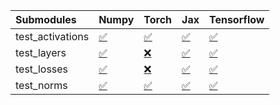 | Submodules       | Numpy                                                                                                                           | Torch                                                                                                                           | Jax                                                                                                                             | Tensorflow                                                                                                                      |
|:-----------------|:--------------------------------------------------------------------------------------------------------------------------------|:--------------------------------------------------------------------------------------------------------------------------------|:--------------------------------------------------------------------------------------------------------------------------------|:--------------------------------------------------------------------------------------------------------------------------------|
| test_activations | <a href="https://github.com/unifyai/ivy/runs/8083708955?check_suite_focus=true" rel="noopener noreferrer" target="_blank">✅</a> | <a href="https://github.com/unifyai/ivy/runs/8083709242?check_suite_focus=true" rel="noopener noreferrer" target="_blank">✅</a> | <a href="https://github.com/unifyai/ivy/runs/8083709503?check_suite_focus=true" rel="noopener noreferrer" target="_blank">✅</a> | <a href="https://github.com/unifyai/ivy/runs/8083709771?check_suite_focus=true" rel="noopener noreferrer" target="_blank">✅</a> |
| test_layers      | <a href="https://github.com/unifyai/ivy/runs/8083709029?check_suite_focus=true" rel="noopener noreferrer" target="_blank">✅</a> | <a href="https://github.com/unifyai/ivy/runs/8083709312?check_suite_focus=true" rel="noopener noreferrer" target="_blank">❌</a> | <a href="https://github.com/unifyai/ivy/runs/8083709559?check_suite_focus=true" rel="noopener noreferrer" target="_blank">✅</a> | <a href="https://github.com/unifyai/ivy/runs/8083709869?check_suite_focus=true" rel="noopener noreferrer" target="_blank">✅</a> |
| test_losses      | <a href="https://github.com/unifyai/ivy/runs/8083709095?check_suite_focus=true" rel="noopener noreferrer" target="_blank">✅</a> | <a href="https://github.com/unifyai/ivy/runs/8083709380?check_suite_focus=true" rel="noopener noreferrer" target="_blank">❌</a> | <a href="https://github.com/unifyai/ivy/runs/8083709623?check_suite_focus=true" rel="noopener noreferrer" target="_blank">✅</a> | <a href="https://github.com/unifyai/ivy/runs/8083709977?check_suite_focus=true" rel="noopener noreferrer" target="_blank">✅</a> |
| test_norms       | <a href="https://github.com/unifyai/ivy/runs/8083709184?check_suite_focus=true" rel="noopener noreferrer" target="_blank">✅</a> | <a href="https://github.com/unifyai/ivy/runs/8083709424?check_suite_focus=true" rel="noopener noreferrer" target="_blank">✅</a> | <a href="https://github.com/unifyai/ivy/runs/8083709687?check_suite_focus=true" rel="noopener noreferrer" target="_blank">✅</a> | <a href="https://github.com/unifyai/ivy/runs/8083710081?check_suite_focus=true" rel="noopener noreferrer" target="_blank">✅</a> |